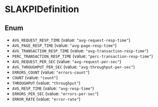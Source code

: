 # SLAKPIDefinition

## Enum

* `AVG_REQUEST_RESP_TIME` (value: `"avg-request-resp-time"`)
* `AVG_PAGE_RESP_TIME` (value: `"avg-page-resp-time"`)
* `AVG_TRANSACTION_RESP_TIME` (value: `"avg-transaction-resp-time"`)
* `PERC_TRANSACTION_RESP_TIME` (value: `"perc-transaction-resp-time"`)
* `AVG_REQUEST_PER_SEC` (value: `"avg-request-per-sec"`)
* `AVG_THROUGHPUT_PER_SEC` (value: `"avg-throughput-per-sec"`)
* `ERRORS_COUNT` (value: `"errors-count"`)
* `COUNT` (value: `"count"`)
* `THROUGHPUT` (value: `"throughput"`)
* `AVG_RESP_TIME` (value: `"avg-resp-time"`)
* `ERRORS_PER_SEC` (value: `"errors-per-sec"`)
* `ERROR_RATE` (value: `"error-rate"`)
